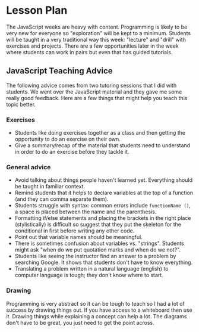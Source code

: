 # Lesson Plan

The JavaScript weeks are heavy with content. Programming is likely to be very new for everyone so "exploration" will be kept to a minimum. Students will be taught in a very traditional way this week: "lecture" and "drill" with exercises and projects. There are a few opportunities later in the week where students can work in pairs but even that has guided tutorials.

## JavaScript Teaching Advice

The following advice comes from two tutoring sessions that I did with students. We went over the JavaScript material and they gave me some really good feedback. Here are a few things that might help you teach this topic better.


### Exercises

* Students like doing exercises together as a class and then getting the opportunity to do an exercise on their own.
* Give a summary/recap of the material that students need to understand in order to do an exercise before they tackle it.

### General advice

* Avoid talking about things people haven't learned yet. Everything should be taught in familiar context.
* Remind students that it helps to declare variables at the top of a function (and they can comma separate them).
* Students struggle with syntax: common errors include `functionName ()`, a space is placed between the name and the parenthesis.
* Formatting if/else statements and placing the brackets in the right place (stylistically) is difficult so suggest that they put the skeleton for the conditional in first before writing any other code.
* Point out that variable names should be meaningful.
* There is sometimes confusion about variables vs. "strings". Students might ask "when do we put quotation marks and when do we not?".
* Students like seeing the instructor find an answer to a problem by searching Google. It shows that students don't have to know everything.
* Translating a problem written in a natural language (english) to computer language is tough; they don't know where to start.

### Drawing

Programming is very abstract so it can be tough to teach so I had a lot of success by drawing things out. If you have access to a whiteboard then use it. Drawing things while explaining a concept can help a lot. The diagrams don't have to be great, you just need to get the point across.